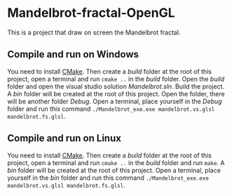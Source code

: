 # Mandelbrot-fractal-OpenGL

This is a project that draw on screen the Mandelbrot fractal.

## Compile and run on Windows

You need to install [CMake](https://cmake.org/download/).
Then create a *build* folder at the root of this project, open a terminal and run `cmake ..` in the *build* folder.
Open the *build* folder and open the visual studio solution *Mandelbrot.sln*.
Build the project.
A *bin* folder will be created at the root of this project. Open the folder, there will be another folder *Debug*.
Open a terminal, place yourself in the *Debug* folder and run this command `./Mandelbrot_exe.exe mandelbrot.vs.glsl mandelbrot.fs.glsl`.

## Compile and run on Linux

You need to install [CMake](https://cmake.org/download/).
Then create a *build* folder at the root of this project, open a terminal and run `cmake ..` in the *build* folder and run `make`.
A *bin* folder will be created at the root of this project.
Open a terminal, place yourself in the *bin* folder and run this command `./Mandelbrot_exe.exe mandelbrot.vs.glsl mandelbrot.fs.glsl`.
